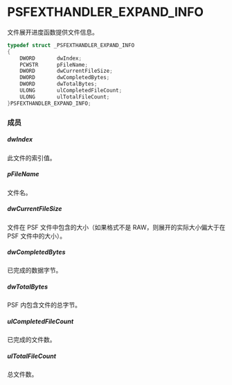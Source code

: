 # PSFEXTHANDLER_EXPAND_INFO
文件展开进度函数提供文件信息。
````c
typedef struct _PSFEXTHANDLER_EXPAND_INFO
{
    DWORD       dwIndex;
    PCWSTR      pFileName;
    DWORD       dwCurrentFileSize;
    DWORD       dwCompletedBytes;
    DWORD       dwTotalBytes;
    ULONG       ulCompletedFileCount;
    ULONG       ulTotalFileCount;
}PSFEXTHANDLER_EXPAND_INFO;
````
### 成员
##### dwIndex
此文件的索引值。
##### pFileName
文件名。
##### dwCurrentFileSize
文件在 PSF 文件中包含的大小（如果格式不是 RAW，则展开的实际大小偏大于在 PSF 文件中的大小）。
##### dwCompletedBytes
已完成的数据字节。
##### dwTotalBytes
PSF 内包含文件的总字节。
##### ulCompletedFileCount
已完成的文件数。
##### ulTotalFileCount
总文件数。
